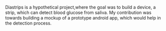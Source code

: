 Diastrips is a hypothetical project,where the goal was to build a device, a strip, which can detect blood
glucose from saliva. My contribution was towards building a mockup of a prototype android app,
which would help in the detection process.